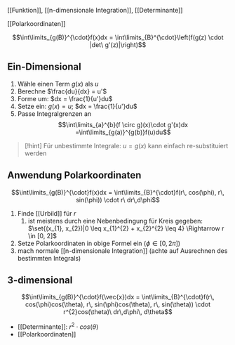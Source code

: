 [[Funktion]], [[n-dimensionale Integration]], [[Determinante]]

[[Polarkoordinaten]]

$$\int\limits_{g(B)}^{\cdot}f(x)dx = \int\limits_{B}^{\cdot}\left(f(g(z) \cdot |det\ g'(z)|\right)$$




## Ein-Dimensional
1. Wähle einen Term $g(x)$ als $u$
2. Berechne $\frac{du}{dx} = u'$ 
3. Forme um: $dx = \frac{1}{u'}du$ 
4. Setze ein: $g(x) = u$; $dx = \frac{1}{u'}du$
5. Passe Integralgrenzen an
$$\int\limits_{a}^{b}(f \circ g)(x)\cdot g'(x)dx =\int\limits_{g(a)}^{g(b)}f(u)du$$
> [!hint] Für unbestimmte Integrale: $u = g(x)$ kann einfach re-substituiert werden
## Anwendung Polarkoordinaten
$$\int\limits_{g(B)}^{\cdot}f(x)dx = \int\limits_{B}^{\cdot}f(r\, cos(\phi), r\, sin(\phi)) \cdot r\ dr\,d\phi$$
1. Finde [[Urbild]] für $r$
	1. ist meistens durch eine Nebenbedingung für Kreis gegeben: $\set{(x_{1}, x_{2})|0 \leq x_{1}^{2} + x_{2}^{2} \leq 4} \Rightarrow r \in [0, 2]$ 
2. Setze Polarkoordinaten in obige Formel ein ($\phi \in [0, 2\pi]$)
3. mach normale [[n-dimensionale Integration]] (achte auf Ausrechnen des bestimmten Integrals)


## 3-dimensional
$$\int\limits_{g(B)}^{\cdot}f(\vec{x})dx = \int\limits_{B}^{\cdot}f(r\, cos(\phi)cos(\theta), r\, sin(\phi)cos(\theta), r\, sin(\theta)) \cdot r^{2}cos(\theta)\ dr\,d\phi\, d\theta$$
- [[Determinante]]: $r^{2} \cdot cos(\theta)$
- [[Polarkoordinaten]]
